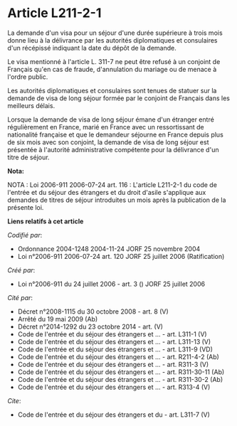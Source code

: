 # Article L211-2-1

La demande d'un visa pour un séjour d'une durée supérieure à trois mois donne lieu à la délivrance par les autorités
diplomatiques et consulaires d'un récépissé indiquant la date du dépôt de la demande.

Le visa mentionné à l'article L. 311-7 ne peut être refusé à un conjoint de Français qu'en cas de fraude, d'annulation du
mariage ou de menace à l'ordre public.

Les autorités diplomatiques et consulaires sont tenues de statuer sur la demande de visa de long séjour formée par le
conjoint de Français dans les meilleurs délais.

Lorsque la demande de visa de long séjour émane d'un étranger entré régulièrement en France, marié en France avec un
ressortissant de nationalité française et que le demandeur séjourne en France depuis plus de six mois avec son conjoint, la
demande de visa de long séjour est présentée à l'autorité administrative compétente pour la délivrance d'un titre de séjour.

**Nota:**

NOTA : Loi 2006-911 2006-07-24 art. 116 : L'article L211-2-1 du code de l'entrée et du séjour des étrangers et du droit
d'asile s'applique aux demandes de titres de séjour introduites un mois après la publication de la présente loi.

**Liens relatifs à cet article**

_Codifié par_:

  - Ordonnance 2004-1248 2004-11-24 JORF 25 novembre 2004
  - Loi n°2006-911 2006-07-24 art. 120 JORF 25 juillet 2006 (Ratification)

_Créé par_:

  - Loi n°2006-911 du 24 juillet 2006 - art. 3 () JORF 25 juillet 2006

_Cité par_:

  - Décret n°2008-1115 du 30 octobre 2008 - art. 8 (V)
  - Arrêté du 19 mai 2009 (Ab)
  - Décret n°2014-1292 du 23 octobre 2014 - art. (V)
  - Code de l'entrée et du séjour des étrangers et ... - art. L311-1 (V)
  - Code de l'entrée et du séjour des étrangers et ... - art. L311-13 (V)
  - Code de l'entrée et du séjour des étrangers et ... - art. L311-9 (VD)
  - Code de l'entrée et du séjour des étrangers et ... - art. R211-4-2 (Ab)
  - Code de l'entrée et du séjour des étrangers et ... - art. R311-3 (V)
  - Code de l'entrée et du séjour des étrangers et ... - art. R311-30-11 (Ab)
  - Code de l'entrée et du séjour des étrangers et ... - art. R311-30-2 (Ab)
  - Code de l'entrée et du séjour des étrangers et ... - art. R313-4 (V)

_Cite_:

  - Code de l'entrée et du séjour des étrangers et du  - art. L311-7 (V)
